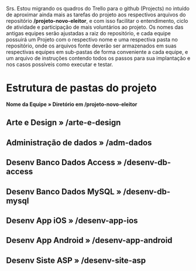 Srs. 
Estou migrando os quadros do Trello para o github (Projects) no intuído de aproximar ainda mais as tarefas do projeto aos respectivos arquivos do repositório **/projeto-novo-eleitor**, e com isso facilitar o entendimento, ciclo de atividade e participação de mais voluntários ao projeto.
Os nomes das antigas equipes serão ajustadas a raiz do repositório, e cada equipe possuirá um Projeto com o respectivo nome e uma respectiva pasta no repositório, onde os arquivos fonte deverão ser armazenados em suas respectivas equipes em sub-pastas de forma conveniente a cada equipe, e um arquivo de instruções contendo todos os passos para sua implantação e nos casos possíveis como executar e testar.

# Estrutura de pastas do projeto

**Nome da Equipe  »  Diretório em /projeto-novo-eleitor**

## Arte e Design » /arte-e-design
## Administração de dados » /adm-dados
## Desenv Banco Dados Access » /desenv-db-access
## Desenv Banco Dados MySQL » /desenv-db-mysql
## Desenv App iOS » /desenv-app-ios
## Desenv App Android » /desenv-app-android
## Desenv Siste ASP » /desenv-site-asp

